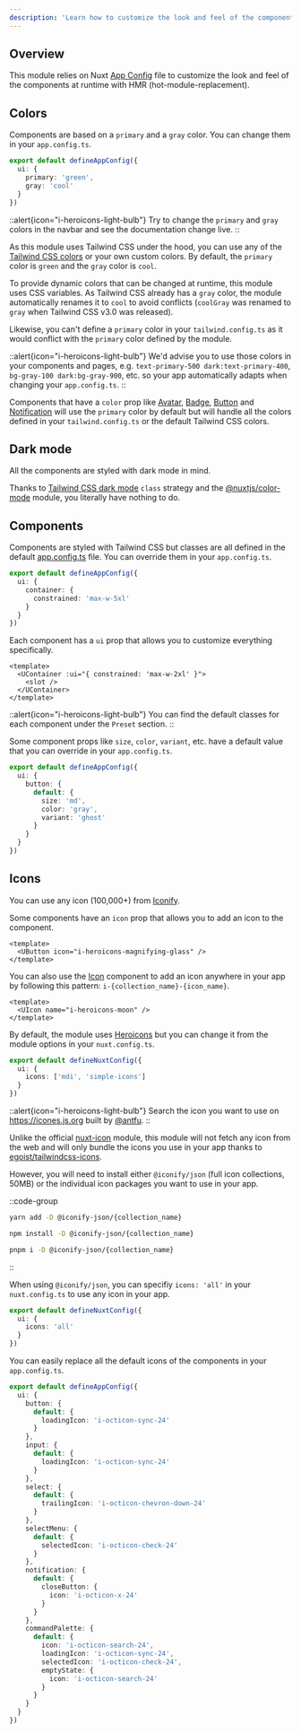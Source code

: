 ```yaml
---
description: 'Learn how to customize the look and feel of the components.'
---
```


## Overview

This module relies on Nuxt [App Config](https://nuxt.com/docs/guide/directory-structure/app-config#app-config-file) file to customize the look and feel of the components at runtime with HMR (hot-module-replacement).

## Colors

Components are based on a `primary` and a `gray` color. You can change them in your `app.config.ts`.

```ts [app.config.ts]
export default defineAppConfig({
  ui: {
    primary: 'green',
    gray: 'cool'
  }
})
```

::alert{icon="i-heroicons-light-bulb"}
Try to change the `primary` and `gray` colors in the navbar and see the documentation change live.
::

As this module uses Tailwind CSS under the hood, you can use any of the [Tailwind CSS colors](https://tailwindcss.com/docs/customizing-colors#color-palette-reference) or your own custom colors. By default, the `primary` color is `green` and the `gray` color is `cool`.

To provide dynamic colors that can be changed at runtime, this module uses CSS variables. As Tailwind CSS already has a `gray` color, the module automatically renames it to `cool` to avoid conflicts (`coolGray` was renamed to `gray` when Tailwind CSS v3.0 was released).

Likewise, you can't define a `primary` color in your `tailwind.config.ts` as it would conflict with the `primary` color defined by the module.

::alert{icon="i-heroicons-light-bulb"}
We'd advise you to use those colors in your components and pages, e.g. `text-primary-500 dark:text-primary-400`, `bg-gray-100 dark:bg-gray-900`, etc. so your app automatically adapts when changing your `app.config.ts`.
::

Components that have a `color` prop like [Avatar](/elements/avatar#chip), [Badge](/elements/badge#style), [Button](/elements/button#style) and [Notification](/overlays/notification#timeout) will use the `primary` color by default but will handle all the colors defined in your `tailwind.config.ts` or the default Tailwind CSS colors.

## Dark mode

All the components are styled with dark mode in mind.

Thanks to [Tailwind CSS dark mode](https://tailwindcss.com/docs/dark-mode#toggling-dark-mode-manually) `class` strategy and the [@nuxtjs/color-mode](https://github.com/nuxt-modules/color-mode) module, you literally have nothing to do.

## Components

Components are styled with Tailwind CSS but classes are all defined in the default [app.config.ts](https://github.com/nuxtlabs/ui/blob/dev/src/runtime/app.config.ts) file. You can override them in your `app.config.ts`.

```ts [app.config.ts]
export default defineAppConfig({
  ui: {
    container: {
      constrained: 'max-w-5xl'
    }
  }
})
```

Each component has a `ui` prop that allows you to customize everything specifically.

```vue
<template>
  <UContainer :ui="{ constrained: 'max-w-2xl' }">
    <slot />
  </UContainer>
</template>
```

::alert{icon="i-heroicons-light-bulb"}
You can find the default classes for each component under the `Preset` section.
::

Some component props like `size`, `color`, `variant`, etc. have a default value that you can override in your `app.config.ts`.

```ts [app.config.ts]
export default defineAppConfig({
  ui: {
    button: {
      default: {
        size: 'md',
        color: 'gray',
        variant: 'ghost'
      }
    }
  }
})
```

## Icons

You can use any icon (100,000+) from [Iconify](https://iconify.design/).

Some components have an `icon` prop that allows you to add an icon to the component.

```vue
<template>
  <UButton icon="i-heroicons-magnifying-glass" />
</template>
```

You can also use the [Icon](/elements/icon) component to add an icon anywhere in your app by following this pattern: `i-{collection_name}-{icon_name}`.

```vue
<template>
  <UIcon name="i-heroicons-moon" />
</template>
```

By default, the module uses [Heroicons](https://heroicons.com/) but you can change it from the module options in your `nuxt.config.ts`.

```ts [nuxt.config.ts]
export default defineNuxtConfig({
  ui: {
    icons: ['mdi', 'simple-icons']
  }
})
```

::alert{icon="i-heroicons-light-bulb"}
Search the icon you want to use on https://icones.js.org built by [@antfu](https://github.com/antfu).
::

Unlike the official [nuxt-icon](https://github.com/nuxt-modules/icon/) module, this module will not fetch any icon from the web and will only bundle the icons you use in your app thanks to [egoist/tailwindcss-icons](https://github.com/egoist/tailwindcss-icons).

However, you will need to install either `@iconify/json` (full icon collections, 50MB) or the individual icon packages you want to use in your app.

::code-group

```bash [yarn]
yarn add -D @iconify-json/{collection_name}
```

```bash [npm]
npm install -D @iconify-json/{collection_name}
```

```sh [pnpm]
pnpm i -D @iconify-json/{collection_name}
```

::

When using `@iconify/json`, you can specifiy `icons: 'all'` in your `nuxt.config.ts` to use any icon in your app.

```ts [nuxt.config.ts]
export default defineNuxtConfig({
  ui: {
    icons: 'all'
  }
})
```

You can easily replace all the default icons of the components in your `app.config.ts`.

```ts [app.config.ts]
export default defineAppConfig({
  ui: {
    button: {
      default: {
        loadingIcon: 'i-octicon-sync-24'
      }
    },
    input: {
      default: {
        loadingIcon: 'i-octicon-sync-24'
      }
    },
    select: {
      default: {
        trailingIcon: 'i-octicon-chevron-down-24'
      }
    },
    selectMenu: {
      default: {
        selectedIcon: 'i-octicon-check-24'
      }
    },
    notification: {
      default: {
        closeButton: {
          icon: 'i-octicon-x-24'
        }
      }
    },
    commandPalette: {
      default: {
        icon: 'i-octicon-search-24',
        loadingIcon: 'i-octicon-sync-24',
        selectedIcon: 'i-octicon-check-24',
        emptyState: {
          icon: 'i-octicon-search-24'
        }
      }
    }
  }
})
```
